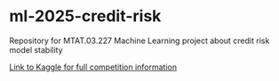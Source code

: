 # ml-2025-credit-risk
Repository for MTAT.03.227 Machine Learning project about credit risk model stability


[Link to Kaggle for full competition information](https://www.kaggle.com/competitions/home-credit-credit-risk-model-stability)
